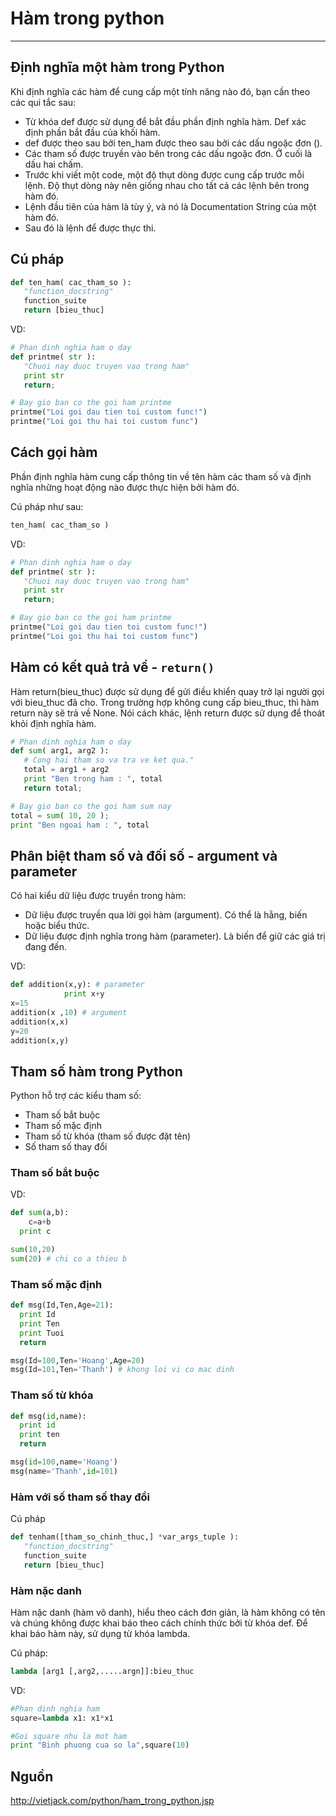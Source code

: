 # Hàm trong python
---
## Định nghĩa một hàm trong Python
Khi định nghĩa các hàm để cung cấp một tính năng nào đó, bạn cần theo các qui tắc sau:
- Từ khóa def được sử dụng để bắt đầu phần định nghĩa hàm. Def xác định phần bắt đầu của khối hàm.
- def được theo sau bởi ten_ham được theo sau bởi các dấu ngoặc đơn ().
- Các tham số được truyền vào bên trong các dấu ngoặc đơn. Ở cuối là dấu hai chấm.
- Trước khi viết một code, một độ thụt dòng được cung cấp trước mỗi lệnh. Độ thụt dòng này nên giống nhau cho tất cả các lệnh bên trong hàm đó.
- Lệnh đầu tiên của hàm là tùy ý, và nó là Documentation String của một hàm đó.
- Sau đó là lệnh để được thực thi.

## Cú pháp
```python
def ten_ham( cac_tham_so ):
   "function_docstring"
   function_suite
   return [bieu_thuc]
```
VD:
```python
# Phan dinh nghia ham o day
def printme( str ):
   "Chuoi nay duoc truyen vao trong ham"
   print str
   return;

# Bay gio ban co the goi ham printme
printme("Loi goi dau tien toi custom func!")
printme("Loi goi thu hai toi custom func")
```

## Cách gọi hàm
Phần định nghĩa hàm cung cấp thông tin về tên hàm các tham số và định nghĩa những hoạt động nào được thực hiện bởi hàm đó.

Cú pháp như sau:
```python  
ten_ham( cac_tham_so )
```
VD:
```python
# Phan dinh nghia ham o day
def printme( str ):
   "Chuoi nay duoc truyen vao trong ham"
   print str
   return;

# Bay gio ban co the goi ham printme
printme("Loi goi dau tien toi custom func!")
printme("Loi goi thu hai toi custom func")
```

## Hàm có kết quả trả về - `return()`
Hàm return(bieu_thuc) được sử dụng để gửi điều khiển quay trở lại người gọi với bieu_thuc đã cho. Trong trường hợp không cung cấp bieu_thuc, thì hàm return này sẽ trả về None. Nói cách khác, lệnh return được sử dụng để thoát khỏi định nghĩa hàm.
```python
# Phan dinh nghia ham o day
def sum( arg1, arg2 ):
   # Cong hai tham so va tra ve ket qua."
   total = arg1 + arg2
   print "Ben trong ham : ", total
   return total;

# Bay gio ban co the goi ham sum nay
total = sum( 10, 20 );
print "Ben ngoai ham : ", total
```

## Phân biệt tham số và đối số - argument và parameter
Có hai kiểu dữ liệu được truyền trong hàm:
- Dữ liệu được truyền qua lời gọi hàm (argument). Có thể là hằng, biến hoặc biểu thức.
- Dữ liệu được định nghĩa trong hàm (parameter). Là biến để giữ các giá trị đang đến.

VD:
```python
def addition(x,y): # parameter
    		print x+y
x=15
addition(x ,10) # argument
addition(x,x)
y=20
addition(x,y)
```

## Tham số hàm trong Python
Python hỗ trợ các kiểu tham số:
- Tham số bắt buộc
- Tham số mặc định
- Tham số từ khóa (tham số được đặt tên)
- Số tham số thay đổi

### Tham số bắt buộc
VD:
```python
def sum(a,b):
 	c=a+b
  print c

sum(10,20)
sum(20) # chi co a thieu b
```

### Tham số mặc định

```python
def msg(Id,Ten,Age=21):
  print Id
  print Ten
  print Tuoi
  return

msg(Id=100,Ten='Hoang',Age=20)
msg(Id=101,Ten='Thanh') # khong loi vi co mac dinh
```

### Tham số từ khóa
```python
def msg(id,name):
  print id
  print ten
  return

msg(id=100,name='Hoang')
msg(name='Thanh',id=101)
```

### Hàm với số tham số thay đổi
Cú pháp
```python
def tenham([tham_so_chinh_thuc,] *var_args_tuple ):
   "function_docstring"
   function_suite
   return [bieu_thuc]
```

### Hàm nặc danh
Hàm nặc danh (hàm vô danh), hiểu theo cách đơn giản, là hàm không có tên và chúng không được khai báo theo cách chính thức bởi từ khóa def. Để khai báo hàm này, sử dụng từ khóa lambda.

Cú pháp:
```python
lambda [arg1 [,arg2,.....argn]]:bieu_thuc
```

VD:
```python
#Phan dinh nghia ham
square=lambda x1: x1*x1

#Goi square nhu la mot ham
print "Binh phuong cua so la",square(10)
```

## Nguồn
http://vietjack.com/python/ham_trong_python.jsp

